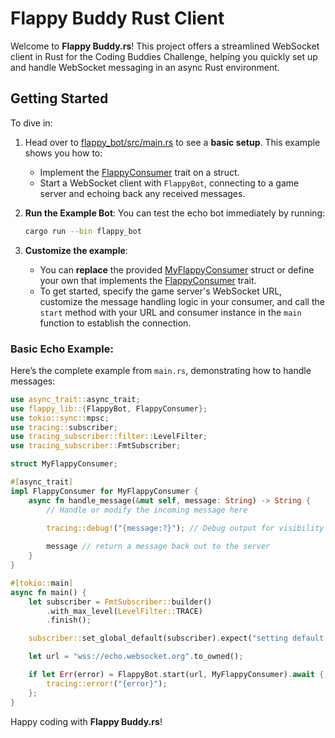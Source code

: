 # Flappy Buddy Rust Client

Welcome to **Flappy Buddy.rs**! This project offers a streamlined WebSocket client in Rust for the Coding Buddies Challenge, helping you quickly set up and handle WebSocket messaging in an async Rust environment.

## Getting Started

To dive in:
1. Head over to [flappy_bot/src/main.rs](flappy_bot/src/main.rs) to see a **basic setup**. This example shows you how to:
    - Implement the [FlappyConsumer](flappy_lib/src/lib.rs#L16) trait on a struct.
    - Start a WebSocket client with `FlappyBot`, connecting to a game server and echoing back any received messages.

2. **Run the Example Bot**: You can test the echo bot immediately by running:
    ```bash
    cargo run --bin flappy_bot
    ```

3. **Customize the example**:
   - You can **replace** the provided [MyFlappyConsumer](flappy_bot/src/main.rs#L8) struct or define your own that implements the [FlappyConsumer](flappy_lib/src/lib.rs#L16) trait.
   - To get started, specify the game server's WebSocket URL, customize the message handling logic in your consumer, and call the `start` method with your URL and consumer instance in the `main` function to establish the connection.

### Basic Echo Example:

Here’s the complete example from `main.rs`, demonstrating how to handle messages:

```rust
use async_trait::async_trait;
use flappy_lib::{FlappyBot, FlappyConsumer};
use tokio::sync::mpsc;
use tracing::subscriber;
use tracing_subscriber::filter::LevelFilter;
use tracing_subscriber::FmtSubscriber;

struct MyFlappyConsumer;

#[async_trait]
impl FlappyConsumer for MyFlappyConsumer {
    async fn handle_message(&mut self, message: String) -> String {
        // Handle or modify the incoming message here
        
        tracing::debug!("{message:?}"); // Debug output for visibility

        message // return a message back out to the server
    }
}

#[tokio::main]
async fn main() {
    let subscriber = FmtSubscriber::builder()
        .with_max_level(LevelFilter::TRACE)
        .finish();

    subscriber::set_global_default(subscriber).expect("setting default subscriber failed");

    let url = "wss://echo.websocket.org".to_owned();

    if let Err(error) = FlappyBot.start(url, MyFlappyConsumer).await {
        tracing::error!("{error}");
    };
}
```

Happy coding with **Flappy Buddy.rs**!